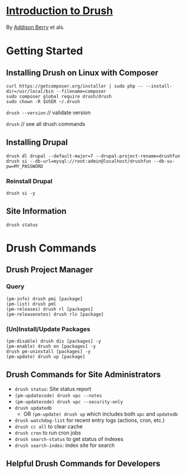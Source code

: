 [Introduction to Drush](https://app.pluralsight.com/courses/drush-introduction)
=========================
By [Addison Berry](http://app.pluralsight.com/author/addison-berry) et als.

# Getting Started

## Installing Drush on Linux with Composer

```
curl https://getcomposer.org/installer | sudo php -- --install-dir=/usr/local/bin --filename=composer
sudo composer global require drush/drush
sudo chown -R $USER ~/.drush
```

`drush --version` // validate version

`drush` // see all drush commands

## Installing Drupal

```
drush dl drupal --default-major=7 --drupal-project-rename=drushfun
drush si --db-url=mysql://root:admin@localhost/drushfun --db-su-pw=MY_PASSWORD
```

### Reinstall Drupal

`drush si -y`

## Site Information

`drush status`

# Drush Commands

## Drush Project Manager

### Query
```
(pm-info) drush pmi [package]
(pm-list) drush pml
(pm-releases) drush rl [packages]
(pm-releasenotes) drush rln [package]
```

### (Un)Install/Update Packages
```
(pm-disable) drush dis [packages] -y
(pm-enable) drush en [packages] -y
drush pm-uninstall [packages] -y
(pm-update) drush up [package]
```

## Drush Commands for Site Administrators

* `drush status`: Site status report
* `(pm-updatecode) drush upc --notes`
* `(pm-updatecode) drush upc --security-only`
* `drush updatedb`
    * OR `(pm-update) drush up` which includes both `upc` and `updatedb`
* `drush watchdog-list` for recent entry logs (actions, cron, etc.)
* `drush cc all` to clear cache
* `drush cron` to run cron jobs
* `drush search-status` to get status of indexes
* `drush search-index`: index site for search

## Helpful Drush Commands for Developers
